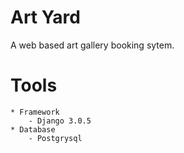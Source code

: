 # Art Yard
A web based art gallery booking sytem.
# Tools
    * Framework
        - Django 3.0.5
    * Database
        - Postgrysql